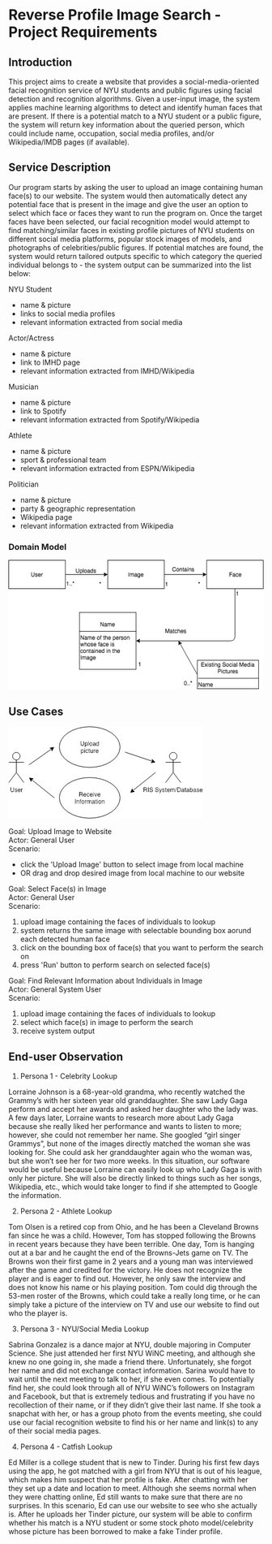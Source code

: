 # Reverse Profile Image Search - Project Requirements

## Introduction
This project aims to create a website that provides a social-media-oriented facial recognition service of NYU students and public figures using facial detection and recognition algorithms. Given a user-input image, the system applies machine learning algorithms to detect and identify human faces that are present. If there is a potential match to a NYU student or a public figure, the system will return key information about the queried person, which could include name, occupation, social media profiles, and/or Wikipedia/IMDB pages (if available).


## Service Description
Our program starts by asking the user to upload an image containing human face(s) to our website. The system would then automatically detect any potential face that is present in the image and give the user an option to select which face or faces they want to run the program on. Once the target faces have been selected, our facial recognition model would attempt to find matching/similar faces in existing profile pictures of NYU students on different social media platforms, popular stock images of models, and photographs of celebrities/public figures. If potential matches are found, the system would return tailored outputs specific to which category the queried individual belongs to - the system output can be summarized into the list below:


NYU Student
 - name & picture
 - links to social media profiles
 - relevant information extracted from social media
 
Actor/Actress
 - name & picture
 - link to IMHD page
 - relevant information extracted from IMHD/Wikipedia

Musician
 - name & picture
 - link to Spotify
 - relevant information extracted from Spotify/Wikipedia
 
Athlete
 - name & picture
 - sport & professional team
 - relevant information extracted from ESPN/Wikipedia
 
Politician
 - name & picture
 - party & geographic representation
 - Wikipedia page
 - relevant information extracted from Wikipedia


### Domain Model

![Domain Model Diagram](https://github.com/nyu-software-engineering/profile-photo-lookup/blob/master/asset/DomainModelDiagram.png)


## Use Cases
![Use Diagram](https://github.com/nyu-software-engineering/profile-photo-lookup/blob/master/asset/Use%20Case.jpg)

Goal: Upload Image to Website <br />
Actor: General User <br />
Scenario:
 - click the 'Upload Image' button to select image from local machine
 - OR drag and drop desired image from local machine to our website
 

 
Goal: Select Face(s) in Image <br />
Actor: General User <br />
Scenario:
 1. upload image containing the faces of individuals to lookup
 2. system returns the same image with selectable bounding box aorund each detected human face
 3. click on the bounding box of face(s) that you want to perform the search on
 4. press 'Run' button to perform search on selected face(s)



Goal: Find Relevant Information about Individuals in Image <br />
Actor: General System User <br />
Scenario: 
 1. upload image containing the faces of individuals to lookup
 2. select which face(s) in image to perform the search
 3. receive system output


## End-user Observation
1. Persona 1 - Celebrity Lookup

Lorraine Johnson is a 68-year-old grandma, who recently watched the Grammy’s with her sixteen year old granddaughter. She saw Lady Gaga perform and accept her awards and asked her daughter who the lady was. A few days later, Lorraine wants to research more about Lady Gaga because she really liked her performance and wants to listen to more; however, she could not remember her name. She googled “girl singer Grammys”, but none of the images directly matched the woman she was looking for. She could ask her granddaughter again who the woman was, but she won’t see her for two more weeks. In this situation, our software would be useful because Lorraine can easily look up who Lady Gaga is with only her picture. She will also be directly linked to things such as her songs, Wikipedia, etc., which would take longer to find if she attempted to Google the information. 

2. Persona 2 - Athlete Lookup

Tom Olsen is a retired cop from Ohio, and he has been a Cleveland Browns fan since he was a child. However, Tom has stopped following the Browns in recent years because they have been terrible. One day, Tom is hanging out at a bar and he caught the end of the Browns-Jets game on TV. The Browns won their first game in 2 years and a young man was interviewed after the game and credited for the victory. He does not recognize the player and is eager to find out. However, he only saw the interview and does not know his name or his playing position. Tom could dig through the 53-men roster of the Browns, which could take a really long time, or he can simply take a picture of the interview on TV and use our website to find out who the player is. 

3. Persona 3 - NYU/Social Media Lookup

Sabrina Gonzalez is a dance major at NYU, double majoring in Computer Science. She just attended her first NYU WiNC meeting, and although she knew no one going in, she made a friend there. Unfortunately, she forgot her name and did not exchange contact information. Sarina would have to wait until the next meeting to talk to her, if she even comes. To potentially find her, she could look through all of NYU WiNC’s followers on Instagram and Facebook, but that is extremely tedious and frustrating if you have no recollection of their name, or if they didn’t give their last name. If she took a snapchat with her, or has a group photo from the events meeting, she could use our facial recognition website to find his or her name and link(s) to any of their social media pages.


4. Persona 4 - Catfish Lookup

Ed Miller is a college student that is new to Tinder. During his first few days using the app, he got matched with a girl from NYU that is out of his league, which makes him suspect that her profile is fake. After chatting with her they set up a date and location to meet. Although she seems normal when they were chatting online, Ed still wants to make sure that there are no surprises. In this scenario, Ed can use our website to see who she actually is. After he uploads her Tinder picture,  our system will be able to confirm whether his match is a NYU student or some stock photo model/celebrity whose picture has been borrowed to make a fake Tinder profile.
